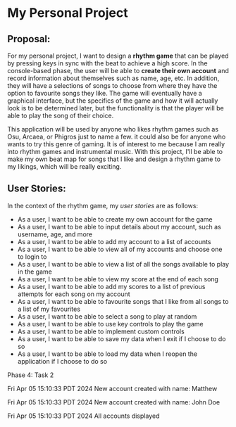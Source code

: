 # My Personal Project

## Proposal:

For my personal project, I want to design a **rhythm game** that can be
played by pressing keys in sync with the beat to achieve a high score. In 
the console-based phase, the user will be able to **create their own account**
and record information about themselves such as name, age, etc. In
addition, they will have a selections of songs to choose from where they
have the option to favourite songs they like. The game will eventually have a graphical interface, but the specifics
of the game and how it will actually look is to be determined later, but the 
functionality is that the player will be able to play the song of their choice. 

This application will be used by anyone who likes rhythm games such as
Osu, Arcaea, or Phigros just to name a few. it could also be for
anyone who wants to try this genre of gaming. It is of interest
to me because I am really into rhythm games and instrumental music.
With this project, I'll be able to make my own beat map for songs that
I like and design a rhythm game to my likings, which will be really
exciting. 

## User Stories:
In the context of the rhythm game, my *user stories* are as follows: 
- As a user, I want to be able to create my own account for the game
- As a user, I want to be able to input details about my account, such as username, age, and more
- As a user, I want to be able to add my account to a list of accounts
- As a user, I want to be able to view all of my accounts and choose one to login to
- As a user, I want to be able to view a list of all the songs available to play in the game
- As a user, I want to be able to view my score at the end of each song
- As a user, I want to be able to add my scores to a list of previous attempts for each song on my account
- As a user, I want to be able to favourite songs that I like from all songs to a list of my favourites
- As a user, I want to be able to select a song to play at random
- As a user, I want to be able to use key controls to play the game
- As a user, I want to be able to implement custom controls
- As a user, I want to be able to save my data when I exit if I choose to do so
- As a user, I want to be able to load my data when I reopen the application if I choose to do so

Phase 4: Task 2

Fri Apr 05 15:10:33 PDT 2024
New account created with name: Matthew

Fri Apr 05 15:10:33 PDT 2024
New account created with name: John Doe

Fri Apr 05 15:10:33 PDT 2024
All accounts displayed

